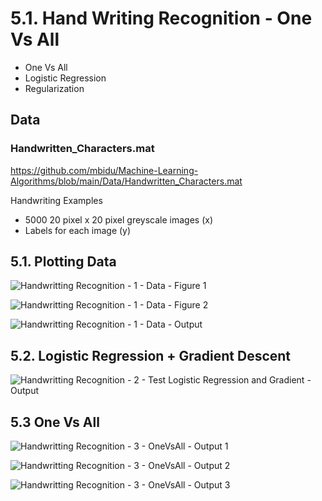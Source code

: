 # 5.1. Hand Writing Recognition - One Vs All
- One Vs All
- Logistic Regression
- Regularization

## Data

### Handwritten_Characters.mat

https://github.com/mbidu/Machine-Learning-Algorithms/blob/main/Data/Handwritten_Characters.mat

Handwriting Examples
- 5000 20 pixel x 20 pixel greyscale images (x)
- Labels for each image (y)

## 5.1. Plotting Data

![Handwritting Recognition - 1 - Data - Figure 1](https://user-images.githubusercontent.com/84108349/151633911-62c24f84-2cde-4122-bd65-64cdabf9bec4.PNG)

![Handwritting Recognition - 1 - Data - Figure 2](https://user-images.githubusercontent.com/84108349/151633940-43ade8eb-b892-4e1c-bc56-77ebf3954d67.PNG)

![Handwritting Recognition - 1 - Data - Output](https://user-images.githubusercontent.com/84108349/151633970-8ca70e9c-f447-4813-99b7-b49933a041c5.PNG)

## 5.2. Logistic Regression + Gradient Descent

![Handwritting Recognition - 2 - Test Logistic Regression and Gradient - Output](https://user-images.githubusercontent.com/84108349/151634013-39f7ae44-824d-487e-8b9a-6f0400969d4b.PNG)

## 5.3 One Vs All

![Handwritting Recognition - 3 - OneVsAll - Output 1](https://user-images.githubusercontent.com/84108349/151634031-47c656a3-b5d5-4bca-a915-73d929ce43e6.PNG)

![Handwritting Recognition - 3 - OneVsAll - Output 2](https://user-images.githubusercontent.com/84108349/151634039-2f963985-c02e-42bb-9285-d69f5508c097.PNG)

![Handwritting Recognition - 3 - OneVsAll - Output 3](https://user-images.githubusercontent.com/84108349/151634050-be8c19d4-cd49-4999-b0c5-fae791ed412a.PNG)
